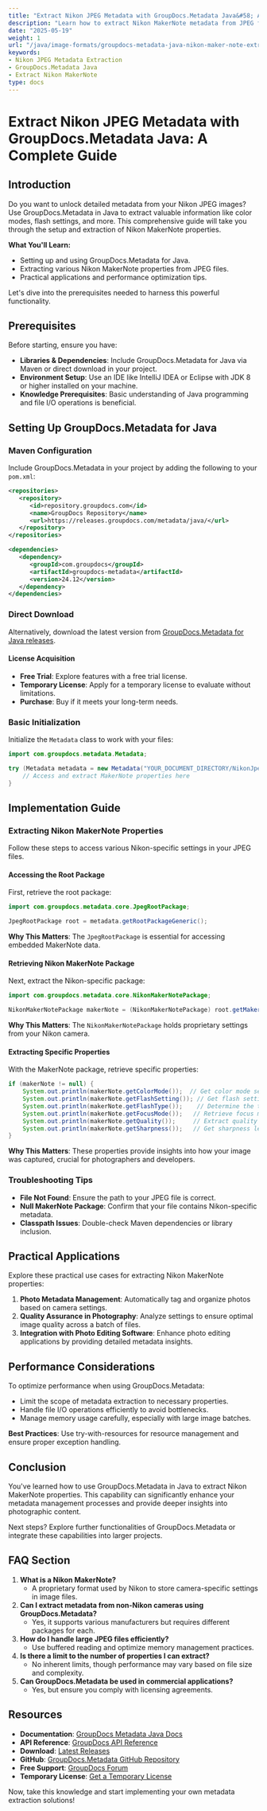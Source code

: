 ```yaml
---
title: "Extract Nikon JPEG Metadata with GroupDocs.Metadata Java&#58; A Complete Guide"
description: "Learn how to extract Nikon MakerNote metadata from JPEG files using GroupDocs.Metadata for Java. Master the setup, extraction, and application of image metadata."
date: "2025-05-19"
weight: 1
url: "/java/image-formats/groupdocs-metadata-java-nikon-maker-note-extraction/"
keywords:
- Nikon JPEG Metadata Extraction
- GroupDocs.Metadata Java
- Extract Nikon MakerNote
type: docs
---
```

# Extract Nikon JPEG Metadata with GroupDocs.Metadata Java: A Complete Guide

## Introduction

Do you want to unlock detailed metadata from your Nikon JPEG images? Use GroupDocs.Metadata in Java to extract valuable information like color modes, flash settings, and more. This comprehensive guide will take you through the setup and extraction of Nikon MakerNote properties.

**What You'll Learn:**
- Setting up and using GroupDocs.Metadata for Java.
- Extracting various Nikon MakerNote properties from JPEG files.
- Practical applications and performance optimization tips.

Let's dive into the prerequisites needed to harness this powerful functionality.

## Prerequisites

Before starting, ensure you have:

- **Libraries & Dependencies**: Include GroupDocs.Metadata for Java via Maven or direct download in your project.
- **Environment Setup**: Use an IDE like IntelliJ IDEA or Eclipse with JDK 8 or higher installed on your machine.
- **Knowledge Prerequisites**: Basic understanding of Java programming and file I/O operations is beneficial.

## Setting Up GroupDocs.Metadata for Java

### Maven Configuration

Include GroupDocs.Metadata in your project by adding the following to your `pom.xml`:

```xml
<repositories>
   <repository>
      <id>repository.groupdocs.com</id>
      <name>GroupDocs Repository</name>
      <url>https://releases.groupdocs.com/metadata/java/</url>
   </repository>
</repositories>

<dependencies>
   <dependency>
      <groupId>com.groupdocs</groupId>
      <artifactId>groupdocs-metadata</artifactId>
      <version>24.12</version>
   </dependency>
</dependencies>
```

### Direct Download

Alternatively, download the latest version from [GroupDocs.Metadata for Java releases](https://releases.groupdocs.com/metadata/java/).

#### License Acquisition
- **Free Trial**: Explore features with a free trial license.
- **Temporary License**: Apply for a temporary license to evaluate without limitations.
- **Purchase**: Buy if it meets your long-term needs.

### Basic Initialization

Initialize the `Metadata` class to work with your files:

```java
import com.groupdocs.metadata.Metadata;

try (Metadata metadata = new Metadata("YOUR_DOCUMENT_DIRECTORY/NikonJpeg.jpg")) {
    // Access and extract MakerNote properties here
}
```

## Implementation Guide

### Extracting Nikon MakerNote Properties

Follow these steps to access various Nikon-specific settings in your JPEG files.

#### Accessing the Root Package

First, retrieve the root package:

```java
import com.groupdocs.metadata.core.JpegRootPackage;

JpegRootPackage root = metadata.getRootPackageGeneric();
```

**Why This Matters**: The `JpegRootPackage` is essential for accessing embedded MakerNote data.

#### Retrieving Nikon MakerNote Package

Next, extract the Nikon-specific package:

```java
import com.groupdocs.metadata.core.NikonMakerNotePackage;

NikonMakerNotePackage makerNote = (NikonMakerNotePackage) root.getMakerNotePackage();
```

**Why This Matters**: The `NikonMakerNotePackage` holds proprietary settings from your Nikon camera.

#### Extracting Specific Properties

With the MakerNote package, retrieve specific properties:

```java
if (makerNote != null) {
    System.out.println(makerNote.getColorMode());  // Get color mode setting
    System.out.println(makerNote.getFlashSetting()); // Get flash setting information
    System.out.println(makerNote.getFlashType());    // Determine the type of flash used
    System.out.println(makerNote.getFocusMode());   // Retrieve focus mode settings
    System.out.println(makerNote.getQuality());     // Extract quality settings
    System.out.println(makerNote.getSharpness());   // Get sharpness level information
}
```

**Why This Matters**: These properties provide insights into how your image was captured, crucial for photographers and developers.

### Troubleshooting Tips

- **File Not Found**: Ensure the path to your JPEG file is correct.
- **Null MakerNote Package**: Confirm that your file contains Nikon-specific metadata.
- **Classpath Issues**: Double-check Maven dependencies or library inclusion.

## Practical Applications

Explore these practical use cases for extracting Nikon MakerNote properties:
1. **Photo Metadata Management**: Automatically tag and organize photos based on camera settings.
2. **Quality Assurance in Photography**: Analyze settings to ensure optimal image quality across a batch of files.
3. **Integration with Photo Editing Software**: Enhance photo editing applications by providing detailed metadata insights.

## Performance Considerations

To optimize performance when using GroupDocs.Metadata:
- Limit the scope of metadata extraction to necessary properties.
- Handle file I/O operations efficiently to avoid bottlenecks.
- Manage memory usage carefully, especially with large image batches.

**Best Practices**: Use try-with-resources for resource management and ensure proper exception handling.

## Conclusion

You've learned how to use GroupDocs.Metadata in Java to extract Nikon MakerNote properties. This capability can significantly enhance your metadata management processes and provide deeper insights into photographic content.

Next steps? Explore further functionalities of GroupDocs.Metadata or integrate these capabilities into larger projects.

## FAQ Section

1. **What is a Nikon MakerNote?**
   - A proprietary format used by Nikon to store camera-specific settings in image files.
2. **Can I extract metadata from non-Nikon cameras using GroupDocs.Metadata?**
   - Yes, it supports various manufacturers but requires different packages for each.
3. **How do I handle large JPEG files efficiently?**
   - Use buffered reading and optimize memory management practices.
4. **Is there a limit to the number of properties I can extract?**
   - No inherent limits, though performance may vary based on file size and complexity.
5. **Can GroupDocs.Metadata be used in commercial applications?**
   - Yes, but ensure you comply with licensing agreements.

## Resources

- **Documentation**: [GroupDocs Metadata Java Docs](https://docs.groupdocs.com/metadata/java/)
- **API Reference**: [GroupDocs API Reference](https://reference.groupdocs.com/metadata/java/)
- **Download**: [Latest Releases](https://releases.groupdocs.com/metadata/java/)
- **GitHub**: [GroupDocs.Metadata GitHub Repository](https://github.com/groupdocs-metadata/GroupDocs.Metadata-for-Java)
- **Free Support**: [GroupDocs Forum](https://forum.groupdocs.com/c/metadata/)
- **Temporary License**: [Get a Temporary License](https://purchase.groupdocs.com/temporary-license/)

Now, take this knowledge and start implementing your own metadata extraction solutions!

